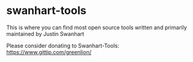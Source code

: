 swanhart-tools 
==============

This is where you can find most open source tools written and primarily maintained by Justin Swanhart

Please consider donating to Swanhart-Tools:
https://www.gittip.com/greenlion/
